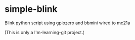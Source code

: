 # simple-blink
Blink python script using gpiozero and bbmini wired to mc21a

(This is only a I'm-learning-git project.) 
